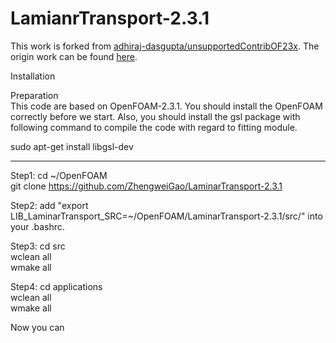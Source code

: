# LamianrTransport-2.3.1

This work is forked from [adhiraj-dasgupta/unsupportedContribOF23x](https://github.com/adhiraj-dasgupta/unsupportedContribOF23x). The origin work can be found [here](https://github.com/adhiraj-dasgupta/unsupportedContribOF23x).


Installation 

Preparation   
This code are based on OpenFOAM-2.3.1. You should install the OpenFOAM correctly before we start.
Also, you should install the gsl package with following command to compile the code with regard to fitting module.  

sudo apt-get install libgsl-dev

---
Step1: cd ~/OpenFOAM   
		git clone https://github.com/ZhengweiGao/LaminarTransport-2.3.1   

Step2: add  "export LIB_LaminarTransport_SRC=~/OpenFOAM/LaminarTransport-2.3.1/src/"  into your .bashrc.   

Step3:  cd src    
		wclean all   
		wmake all   

Step4: cd applications   
	   wclean all  
	   wmake all  

Now you can 